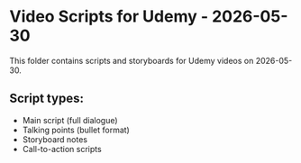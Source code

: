 # Video Scripts for Udemy - 2026-05-30

This folder contains scripts and storyboards for Udemy videos on 2026-05-30.

## Script types:
- Main script (full dialogue)
- Talking points (bullet format)
- Storyboard notes
- Call-to-action scripts
